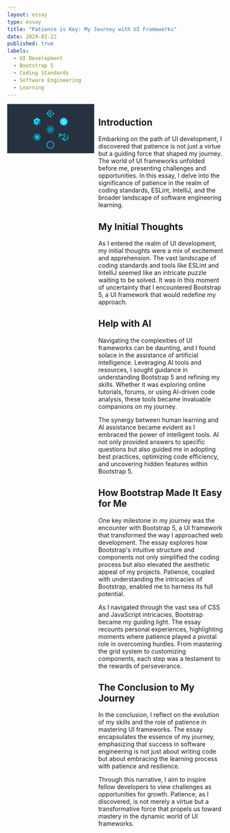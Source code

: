 ```yaml
---
layout: essay
type: essay
title: "Patience is Key: My Journey with UI Frameworks"
date: 2024-02-22
published: true
labels:
  - UI Development
  - Bootstrap 5
  - Coding Standards
  - Software Engineering
  - Learning
---
```


<div style="display: flex; justify-content: space-between; align-items: flex-start; flex-wrap: wrap;">
  <div style="flex: 1; max-width: 40%;">
    <img src="https://github.com/AustinV28/AustinV28.github.io/blob/main/img/react-ui-frameworks-the-best.jpg?raw=true" alt="Patience is Key" style="max-width: 100%;">
  </div>

  <div style="flex: 1; max-width: 58%;">

## Introduction

Embarking on the path of UI development, I discovered that patience is not just a virtue but a guiding force that shaped my journey. The world of UI frameworks unfolded before me, presenting challenges and opportunities. In this essay, I delve into the significance of patience in the realm of coding standards, ESLint, IntelliJ, and the broader landscape of software engineering learning.

## My Initial Thoughts

As I entered the realm of UI development, my initial thoughts were a mix of excitement and apprehension. The vast landscape of coding standards and tools like ESLint and IntelliJ seemed like an intricate puzzle waiting to be solved. It was in this moment of uncertainty that I encountered Bootstrap 5, a UI framework that would redefine my approach.

## Help with AI

Navigating the complexities of UI frameworks can be daunting, and I found solace in the assistance of artificial intelligence. Leveraging AI tools and resources, I sought guidance in understanding Bootstrap 5 and refining my skills. Whether it was exploring online tutorials, forums, or using AI-driven code analysis, these tools became invaluable companions on my journey.

The synergy between human learning and AI assistance became evident as I embraced the power of intelligent tools. AI not only provided answers to specific questions but also guided me in adopting best practices, optimizing code efficiency, and uncovering hidden features within Bootstrap 5.

## How Bootstrap Made It Easy for Me

One key milestone in my journey was the encounter with Bootstrap 5, a UI framework that transformed the way I approached web development. The essay explores how Bootstrap's intuitive structure and components not only simplified the coding process but also elevated the aesthetic appeal of my projects. Patience, coupled with understanding the intricacies of Bootstrap, enabled me to harness its full potential.

As I navigated through the vast sea of CSS and JavaScript intricacies, Bootstrap became my guiding light. The essay recounts personal experiences, highlighting moments where patience played a pivotal role in overcoming hurdles. From mastering the grid system to customizing components, each step was a testament to the rewards of perseverance.

## The Conclusion to My Journey

In the conclusion, I reflect on the evolution of my skills and the role of patience in mastering UI frameworks. The essay encapsulates the essence of my journey, emphasizing that success in software engineering is not just about writing code but about embracing the learning process with patience and resilience.

Through this narrative, I aim to inspire fellow developers to view challenges as opportunities for growth. Patience, as I discovered, is not merely a virtue but a transformative force that propels us toward mastery in the dynamic world of UI frameworks.
